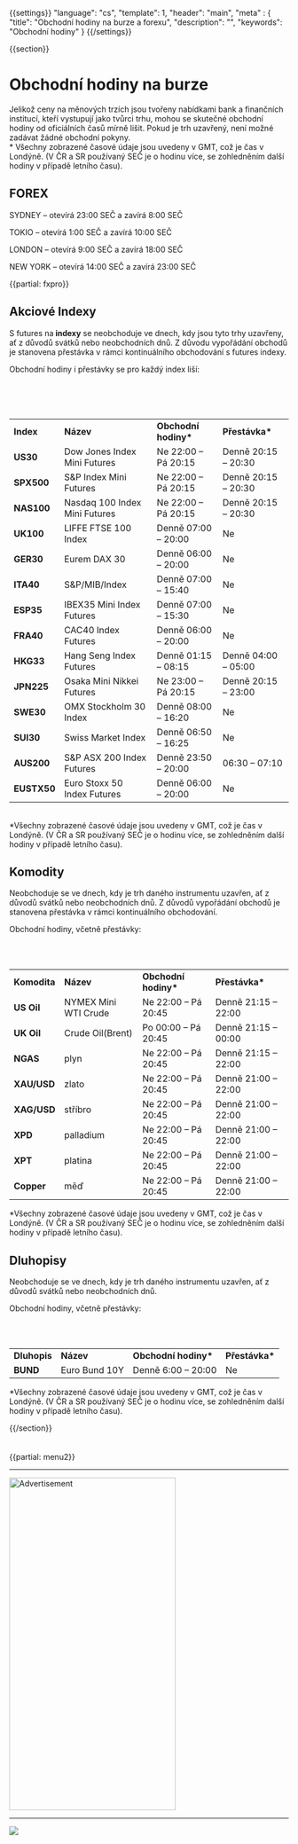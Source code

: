 {{settings}}
  "language": "cs",
  "template": 1,
  "header": "main",
  "meta" : {
    "title": "Obchodní hodiny na burze a forexu",
    "description": "",
    "keywords": "Obchodní hodiny"
  }
{{/settings}}

<div class="row">
<div class="col-md-9" role="main" markdown="1">

{{section}}

<div>
<h1>Obchodní hodiny na burze</h1>
Jelikož ceny na měnových trzích jsou tvořeny nabídkami bank a finančních institucí, kteří vystupují jako tvůrci trhu, mohou se skutečné obchodní hodiny od oficiálních časů mírně lišit. Pokud je trh uzavřený, není možné zadávat žádné obchodní pokyny.
<div>
<div>* Všechny zobrazené časové údaje jsou uvedeny v GMT, což je čas v Londýně. (V ČR a SR používaný SEČ je o hodinu více, se zohledněním další hodiny v případě letního času).</div>

<h2>FOREX</h2>
 
<div markdown="1">
SYDNEY – otevírá 23:00 SEČ a zavírá 8:00 SEČ

TOKIO – otevírá 1:00 SEČ a zavírá 10:00 SEČ

LONDON – otevírá 9:00 SEČ a zavírá 18:00 SEČ

NEW YORK – otevírá 14:00 SEČ a zavírá 23:00 SEČ

</div>

{{partial: fxpro}}


<h2>Akciové Indexy</h2>
</div>
</div>
<div id="panes_oinfo_ohod_II">
<div>

S futures na<strong> indexy</strong> se neobchoduje ve dnech, kdy jsou tyto trhy uzavřeny, ať z důvodů svátků nebo neobchodních dnů. Z důvodu vypořádání obchodů je stanovena přestávka v rámci kontinuálního obchodování s futures indexy.

Obchodní hodiny i přestávky se pro každý index liší:

<br><br>
<br>

<div class="table-responsive">
<table class="table" cellspacing="0" cellpadding="0"><colgroup> <col /> <col /> <col /> <col /></colgroup>
<tbody>
<tr>
<td><strong>Index</strong></td>
<td><strong>Název</strong></td>
<td><strong>Obchodní hodiny*</strong></td>
<td><strong>Přestávka*</strong></td>
</tr>
<tr>
<td><strong>US30</strong></td>
<td>Dow Jones Index Mini Futures</td>
<td>Ne 22:00 – Pá 20:15</td>
<td>Denně 20:15 – 20:30</td>
</tr>
<tr>
<td><strong>SPX500</strong></td>
<td>S&amp;P Index Mini Futures</td>
<td>Ne 22:00 – Pá 20:15</td>
<td>Denně 20:15 – 20:30</td>
</tr>
<tr>
<td><strong>NAS100</strong></td>
<td>Nasdaq 100 Index Mini Futures</td>
<td>Ne 22:00 – Pá 20:15</td>
<td>Denně 20:15 – 20:30</td>
</tr>
<tr>
<td><strong>UK100</strong></td>
<td>LIFFE FTSE 100 Index</td>
<td>Denně 07:00 – 20:00</td>
<td>Ne</td>
</tr>
<tr>
<td><strong>GER30</strong></td>
<td>Eurem DAX 30</td>
<td>Denně 06:00 – 20:00</td>
<td>Ne</td>
</tr>
<tr>
<td><strong>ITA40</strong></td>
<td>S&amp;P/MIB/Index</td>
<td>Denně 07:00 – 15:40</td>
<td>Ne</td>
</tr>
<tr>
<td><strong>ESP35</strong></td>
<td>IBEX35 Mini Index Futures</td>
<td>Denně 07:00 – 15:30</td>
<td>Ne</td>
</tr>
<tr>
<td><strong>FRA40</strong></td>
<td>CAC40 Index Futures</td>
<td>Denně 06:00 – 20:00</td>
<td>Ne</td>
</tr>
<tr>
<td><strong>HKG33</strong></td>
<td>Hang Seng Index Futures</td>
<td>Denně 01:15 – 08:15</td>
<td>Denně 04:00 – 05:00</td>
</tr>
<tr>
<td><strong>JPN225</strong></td>
<td>Osaka Mini Nikkei Futures</td>
<td>Ne 23:00 – Pá 20:15</td>
<td>Denně 20:15 – 23:00</td>
</tr>
<tr>
<td><strong>SWE30</strong></td>
<td>OMX Stockholm 30 Index</td>
<td>Denně 08:00 – 16:20</td>
<td>Ne</td>
</tr>
<tr>
<td><strong>SUI30</strong></td>
<td>Swiss Market Index</td>
<td>Denně 06:50 – 16:25</td>
<td>Ne</td>
</tr>
<tr>
<td><strong>AUS200</strong></td>
<td>S&amp;P ASX 200 Index Futures</td>
<td>Denně 23:50 – 20:00</td>
<td>06:30 – 07:10</td>
</tr>
<tr>
<td><strong>EUSTX50</strong></td>
<td>Euro Stoxx 50 Index Futures</td>
<td>Denně 06:00 – 20:00</td>
<td>Ne</td>
</tr>
</tbody>
</table>
&nbsp;

</div>
<div>
<div>*Všechny zobrazené časové údaje jsou uvedeny v GMT, což je čas v Londýně. (V ČR a SR používaný SEČ je o hodinu více, se zohledněním další hodiny v případě letního času).</div>
<h2>Komodity</h2>
</div>
</div>
</div>
<div id="panes_oinfo_ohod_III">
<div>

Neobchoduje se ve dnech, kdy je trh daného instrumentu uzavřen, ať z důvodů svátků nebo neobchodních dnů. Z důvodů vypořádání obchodů je stanovena přestávka v rámci kontinuálního obchodování.

Obchodní hodiny, včetně přestávky:

<br><br>


<div class="table-responsive">
<table class="table" cellspacing="0" cellpadding="0"><colgroup> <col /> <col /> <col /> <col /></colgroup>
<tbody>
<tr>
<td><strong>Komodita</strong></td>
<td><strong>Název</strong></td>
<td><strong>Obchodní hodiny*</strong></td>
<td><strong>Přestávka*</strong></td>
</tr>
<tr>
<td><strong>US Oil</strong></td>
<td>NYMEX Mini WTI Crude</td>
<td>Ne 22:00 – Pá 20:45</td>
<td>Denně 21:15 – 22:00</td>
</tr>
<tr>
<td><strong>UK Oil</strong></td>
<td>Crude Oil(Brent)</td>
<td>Po 00:00 – Pá 20:45</td>
<td>Denně 21:15 – 00:00</td>
</tr>
<tr>
<td><strong>NGAS</strong></td>
<td>plyn</td>
<td>Ne 22:00 – Pá 20:45</td>
<td>Denně 21:15 – 22:00</td>
</tr>
<tr>
<td><strong>XAU/USD</strong></td>
<td>zlato</td>
<td>Ne 22:00 – Pá 20:45</td>
<td>Denně 21:00 – 22:00</td>
</tr>
<tr>
<td><strong>XAG/USD</strong></td>
<td>stříbro</td>
<td>Ne 22:00 – Pá 20:45</td>
<td>Denně 21:00 – 22:00</td>
</tr>
<tr>
<td><strong>XPD</strong></td>
<td>palladium</td>
<td>Ne 22:00 – Pá 20:45</td>
<td>Denně 21:00 – 22:00</td>
</tr>
<tr>
<td><strong>XPT</strong></td>
<td>platina</td>
<td>Ne 22:00 – Pá 20:45</td>
<td>Denně 21:00 – 22:00</td>
</tr>
<tr>
<td><strong>Copper</strong></td>
<td>měď</td>
<td>Ne 22:00 – Pá 20:45</td>
<td>Denně 21:00 – 22:00</td>
</tr>
</tbody>
</table>
</div>
<div>*Všechny zobrazené časové údaje jsou uvedeny v GMT, což je čas v Londýně. (V ČR a SR používaný SEČ je o hodinu více, se zohledněním další hodiny v případě letního času).</div>
<div></div>
<h2>Dluhopisy</h2>
</div>
</div>
<div id="panes_oinfo_ohod_IV">
<div>

Neobchoduje se ve dnech, kdy je trh daného instrumentu uzavřen, ať z důvodů svátků nebo neobchodních dnů.

Obchodní hodiny, včetně přestávky:

<br><br>

<div class="table-responsive">
<table class="table" cellspacing="0" cellpadding="0"><colgroup> <col /> <col /> <col /> <col /></colgroup>
<tbody>
<tr>
<td><strong>Dluhopis</strong></td>
<td><strong>Název</strong></td>
<td><strong>Obchodní hodiny*</strong></td>
<td><strong>Přestávka*</strong></td>
</tr>
<tr>
<td><strong>BUND</strong></td>
<td>Euro Bund 10Y</td>
<td>Denně 6:00 – 20:00</td>
<td>Ne</td>
</tr>
</tbody>
</table>
*Všechny zobrazené časové údaje jsou uvedeny v GMT, což je čas v Londýně. (V ČR a SR používaný SEČ je o hodinu více, se zohledněním další hodiny v případě letního času).

</div>
</div>
</div>

{{/section}}
</div>
<div class="col-md-3" markdown="1">
<div class="well" markdown="1" style="margin-top: 2.5em">

{{partial: menu2}}

</div>


- - -

<SCRIPT language='JavaScript1.1' SRC="https://ad.doubleclick.net/ddm/adj/N8017.2070109FOREXSROVNAVAC.CZ/B9072665.122768029;sz=300x600;ord={{@timestamp}}?"></SCRIPT><NOSCRIPT><A HREF="https://ad.doubleclick.net/ddm/jump/N8017.2070109FOREXSROVNAVAC.CZ/B9072665.122768029;sz=300x600;ord={{@timestamp}}?"><IMG SRC="https://ad.doubleclick.net/ddm/ad/N8017.2070109FOREXSROVNAVAC.CZ/B9072665.122768029;sz=300x600;ord={{@timestamp}}?" BORDER=0 WIDTH=300 HEIGHT=600 ALT="Advertisement"></A></NOSCRIPT>

- - -

<a href="http://blog.forexsrovnavac.cz/plus500cz"  target="_blank">
 <img src="http://blog.forexsrovnavac.cz/wp-content/uploads/2014/10/informace.png" width="" height=""/>
</a>

</div>
</div>
